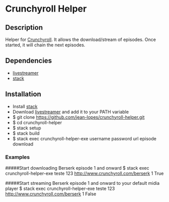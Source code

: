 # Crunchyroll Helper

## Description
Helper for [Crunchyroll](http://www.crunchyroll.com/). It allows the download/stream of episodes. Once started, it will chain the next episodes.

## Dependencies
- [livestreamer](http://docs.livestreamer.io/index.html)
- [stack](http://docs.haskellstack.org/)

## Installation
- Install [stack](http://docs.haskellstack.org/)
- Download [livestreamer](http://docs.livestreamer.io/index.html) and add it to your PATH variable
- $ git clone https://github.com/jean-lopes/crunchyroll-helper.git
- $ cd crunchyroll-helper
- $ stack setup
- $ stack build
- $ stack exec crunchyroll-helper-exe username password url episode download

### Examples
#####Start downloading Berserk episode 1 and onward
$ stack exec crunchyroll-helper-exe teste 123 http://www.crunchyroll.com/berserk 1 True

#####Start streaming Berserk episode 1 and onward to your default midia player
$ stack exec crunchyroll-helper-exe teste 123 http://www.crunchyroll.com/berserk 1 False